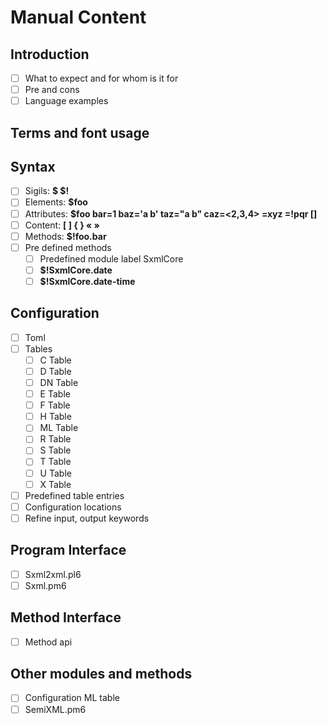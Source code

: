# Manual Content

## Introduction
* [ ] What to expect and for whom is it for
* [ ] Pre and cons
* [ ] Language examples

## Terms and font usage

## Syntax
* [ ] Sigils: **$ \$!**
* [ ] Elements: **$foo**
* [ ] Attributes: **$foo bar=1 baz='a b' taz="a b" caz=<2,3,4> =xyz =!pqr []**
* [ ] Content: **[ ] { } « »**
* [ ] Methods: **$!foo.bar**
* [ ] Pre defined methods
  * [ ] Predefined module label SxmlCore
  * [ ] **\$!SxmlCore.date**
  * [ ] **\$!SxmlCore.date-time**

## Configuration
* [ ] Toml
* [ ] Tables
  * [ ] C Table
  * [ ] D Table
  * [ ] DN Table
  * [ ] E Table
  * [ ] F Table
  * [ ] H Table
  * [ ] ML Table
  * [ ] R Table
  * [ ] S Table
  * [ ] T Table
  * [ ] U Table
  * [ ] X Table
* [ ] Predefined table entries
* [ ] Configuration locations
* [ ] Refine input, output keywords

## Program Interface
* [ ] Sxml2xml.pl6
* [ ] Sxml.pm6

## Method Interface
* [ ] Method api

## Other modules and methods
* [ ] Configuration ML table
* [ ] SemiXML.pm6
